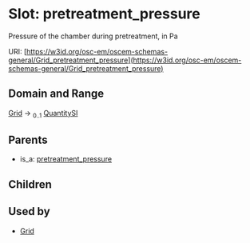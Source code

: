 
# Slot: pretreatment_pressure

Pressure of the chamber during pretreatment, in Pa

URI: [https://w3id.org/osc-em/oscem-schemas-general/Grid_pretreatment_pressure](https://w3id.org/osc-em/oscem-schemas-general/Grid_pretreatment_pressure)


## Domain and Range

[Grid](Grid.md) &#8594;  <sub>0..1</sub> [QuantitySI](QuantitySI.md)

## Parents

 *  is_a: [pretreatment_pressure](pretreatment_pressure.md)

## Children


## Used by

 * [Grid](Grid.md)
